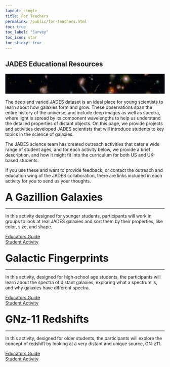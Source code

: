 ```yaml
---
layout: single
title: For Teachers
permalink: /public/for-teachers.html
toc: true
toc_label: "Survey"
toc_icon: star
toc_sticky: true
---
```


## JADES Educational Resources 
![For Teachers Splash](/assets/images/for_teachers.png)

The deep and varied JADES dataset is an ideal place for young scientists to learn about how 
galaxies form and grow. These observations span the entire history of the universe, and include 
deep images as well as spectra, where light is spread by its component wavelengths to help us 
understand the detailed properties of distant objects. On this page, we provide projects and 
activities developed JADES scientists that will introduce students to key topics in the science
of galaxies. 

The JADES science team has created outreach activities that cater a wide range of student
ages, and for each activity below, we provide a brief description, and how it might fit into the 
curriculum for both US and UK-based students. 

If you use these and want to provide feedback, or contact the outreach and education wing of the
JADES collaboration, there are links included in each activity for you to send us your thoughts. 

### <font size="6">A Gazillion Galaxies</font>
----------

In this activity designed for younger students, participants will work in groups to look at 
real JADES galaxies and sort them by their properties, like color, size, and shape.


[Educators Guide](https://drive.google.com/file/d/1hv4eqkqKAccgzbfjen8we82KbyF7IgzQ/view)  
[Student Activity](https://drive.google.com/file/d/1wU2wdEG2vIWCkBBy4Agu2UGEQHwSy0jc/view)


### <font size="6">Galactic Fingerprints</font>
----------

In this activity, designed for high-school age students, the participants will learn about
the spectra of distant galaxies, exploring what a spectrum is, and why galaxies have different
spectra.


[Educators Guide](https://drive.google.com/file/d/1tyc0OmGTk-bgXunlHrR4FmGnAc9Udp-p/view)  
[Student Activity](https://drive.google.com/file/d/1feLL67c0vnkJo8e7INgBtR3agBRwcFMw/view)


### <font size="6">GNz-11 Redshifts</font>
----------

In this activity, designed for older students, the participants will explore the concept of
redshift by looking at a very distant and unique source, GN-z11.


[Educators Guide](https://drive.google.com/file/d/14Wt2jV3herQwS_cfalXAQzDe0PY3Mmib/view)  
[Student Activity](https://drive.google.com/file/d/13jvMfJR7l8ILL3_2jVmtdyHzwrZkDMcm/view)


